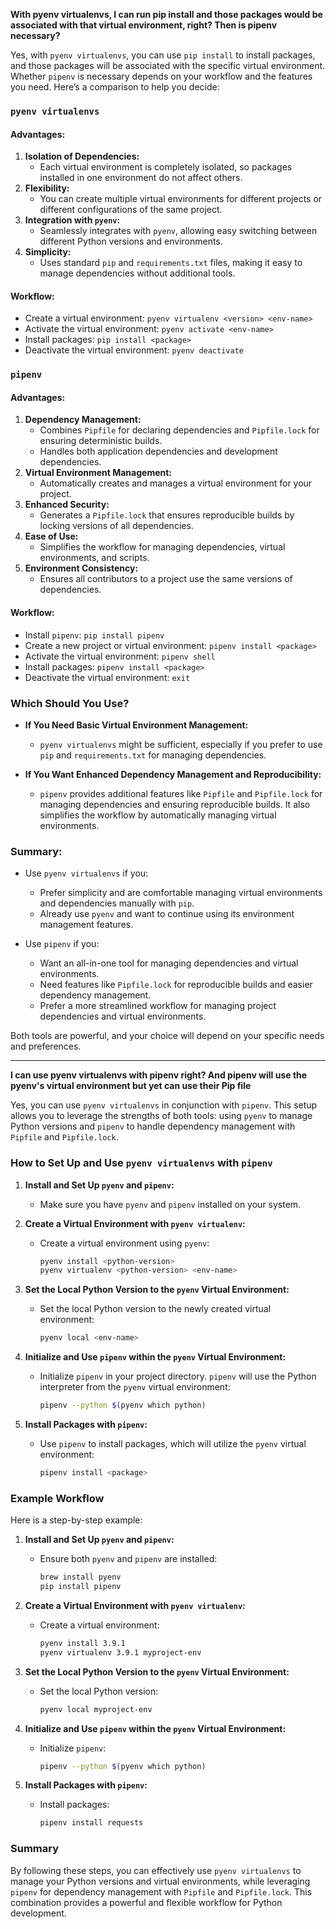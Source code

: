 
**With pyenv virtualenvs, I can run pip install and those packages would be associated with that virtual environment, right? Then is pipenv necessary?**

Yes, with `pyenv virtualenvs`, you can use `pip install` to install packages, and those packages will be associated with the specific virtual environment. Whether `pipenv` is necessary depends on your workflow and the features you need. Here’s a comparison to help you decide:

### **`pyenv virtualenvs`**

#### Advantages:
1. **Isolation of Dependencies:**
   - Each virtual environment is completely isolated, so packages installed in one environment do not affect others.
2. **Flexibility:**
   - You can create multiple virtual environments for different projects or different configurations of the same project.
3. **Integration with `pyenv`:**
   - Seamlessly integrates with `pyenv`, allowing easy switching between different Python versions and environments.
4. **Simplicity:**
   - Uses standard `pip` and `requirements.txt` files, making it easy to manage dependencies without additional tools.

#### Workflow:
- Create a virtual environment: `pyenv virtualenv <version> <env-name>`
- Activate the virtual environment: `pyenv activate <env-name>`
- Install packages: `pip install <package>`
- Deactivate the virtual environment: `pyenv deactivate`

### **`pipenv`**

#### Advantages:
1. **Dependency Management:**
   - Combines `Pipfile` for declaring dependencies and `Pipfile.lock` for ensuring deterministic builds.
   - Handles both application dependencies and development dependencies.
2. **Virtual Environment Management:**
   - Automatically creates and manages a virtual environment for your project.
3. **Enhanced Security:**
   - Generates a `Pipfile.lock` that ensures reproducible builds by locking versions of all dependencies.
4. **Ease of Use:**
   - Simplifies the workflow for managing dependencies, virtual environments, and scripts.
5. **Environment Consistency:**
   - Ensures all contributors to a project use the same versions of dependencies.

#### Workflow:
- Install `pipenv`: `pip install pipenv`
- Create a new project or virtual environment: `pipenv install <package>`
- Activate the virtual environment: `pipenv shell`
- Install packages: `pipenv install <package>`
- Deactivate the virtual environment: `exit`

### **Which Should You Use?**

- **If You Need Basic Virtual Environment Management:**
  - `pyenv virtualenvs` might be sufficient, especially if you prefer to use `pip` and `requirements.txt` for managing dependencies.

- **If You Want Enhanced Dependency Management and Reproducibility:**
  - `pipenv` provides additional features like `Pipfile` and `Pipfile.lock` for managing dependencies and ensuring reproducible builds. It also simplifies the workflow by automatically managing virtual environments.

### **Summary:**

- Use `pyenv virtualenvs` if you:
  - Prefer simplicity and are comfortable managing virtual environments and dependencies manually with `pip`.
  - Already use `pyenv` and want to continue using its environment management features.

- Use `pipenv` if you:
  - Want an all-in-one tool for managing dependencies and virtual environments.
  - Need features like `Pipfile.lock` for reproducible builds and easier dependency management.
  - Prefer a more streamlined workflow for managing project dependencies and virtual environments.

Both tools are powerful, and your choice will depend on your specific needs and preferences.

---

**I can use pyenv virtualenvs with pipenv right? And pipenv will use the pyenv's virtual environment but yet can use their Pip file**

Yes, you can use `pyenv virtualenvs` in conjunction with `pipenv`. This setup allows you to leverage the strengths of both tools: using `pyenv` to manage Python versions and `pipenv` to handle dependency management with `Pipfile` and `Pipfile.lock`.

### How to Set Up and Use `pyenv virtualenvs` with `pipenv`

1. **Install and Set Up `pyenv` and `pipenv`:**
   - Make sure you have `pyenv` and `pipenv` installed on your system.

2. **Create a Virtual Environment with `pyenv virtualenv`:**
   - Create a virtual environment using `pyenv`:
     ```sh
     pyenv install <python-version>
     pyenv virtualenv <python-version> <env-name>
     ```

3. **Set the Local Python Version to the `pyenv` Virtual Environment:**
   - Set the local Python version to the newly created virtual environment:
     ```sh
     pyenv local <env-name>
     ```

4. **Initialize and Use `pipenv` within the `pyenv` Virtual Environment:**
   - Initialize `pipenv` in your project directory. `pipenv` will use the Python interpreter from the `pyenv` virtual environment:
     ```sh
     pipenv --python $(pyenv which python)
     ```

5. **Install Packages with `pipenv`:**
   - Use `pipenv` to install packages, which will utilize the `pyenv` virtual environment:
     ```sh
     pipenv install <package>
     ```

### Example Workflow

Here is a step-by-step example:

1. **Install and Set Up `pyenv` and `pipenv`:**
   - Ensure both `pyenv` and `pipenv` are installed:
     ```sh
     brew install pyenv
     pip install pipenv
     ```

2. **Create a Virtual Environment with `pyenv virtualenv`:**
   - Create a virtual environment:
     ```sh
     pyenv install 3.9.1
     pyenv virtualenv 3.9.1 myproject-env
     ```

3. **Set the Local Python Version to the `pyenv` Virtual Environment:**
   - Set the local Python version:
     ```sh
     pyenv local myproject-env
     ```

4. **Initialize and Use `pipenv` within the `pyenv` Virtual Environment:**
   - Initialize `pipenv`:
     ```sh
     pipenv --python $(pyenv which python)
     ```

5. **Install Packages with `pipenv`:**
   - Install packages:
     ```sh
     pipenv install requests
     ```

### Summary

By following these steps, you can effectively use `pyenv virtualenvs` to manage your Python versions and virtual environments, while leveraging `pipenv` for dependency management with `Pipfile` and `Pipfile.lock`. This combination provides a powerful and flexible workflow for Python development.